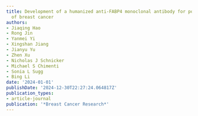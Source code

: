 ```yaml
---
title: Development of a humanized anti-FABP4 monoclonal antibody for potential treatment
  of breast cancer
authors:
- Jiaqing Hao
- Rong Jin
- Yanmei Yi
- Xingshan Jiang
- Jianyu Yu
- Zhen Xu
- Nicholas J Schnicker
- Michael S Chimenti
- Sonia L Sugg
- Bing Li
date: '2024-01-01'
publishDate: '2024-12-30T22:27:24.064817Z'
publication_types:
- article-journal
publication: '*Breast Cancer Research*'
---
```

